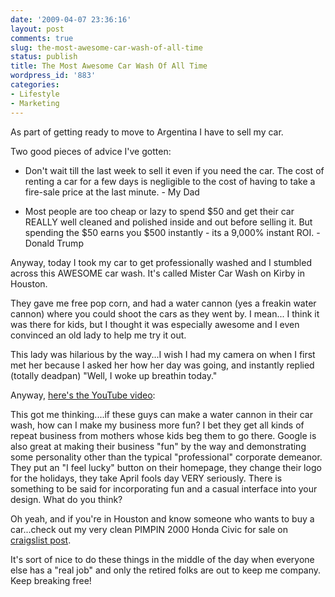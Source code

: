 ```yaml
---
date: '2009-04-07 23:36:16'
layout: post
comments: true
slug: the-most-awesome-car-wash-of-all-time
status: publish
title: The Most Awesome Car Wash Of All Time
wordpress_id: '883'
categories:
- Lifestyle
- Marketing
---
```


As part of getting ready to move to Argentina I have to sell my car.




Two good pieces of advice I've gotten:





  
  * Don't wait till the last week to sell it even if you need the car. The cost of renting a car for a few days is negligible to the cost of having to take a fire-sale price at the last minute. - My Dad


  
  * Most people are too cheap or lazy to spend $50 and get their car REALLY well cleaned and polished inside and out before selling it. But spending the $50 earns you $500 instantly - its a 9,000% instant ROI. - Donald Trump




Anyway, today I took my car to get professionally washed and I stumbled across this AWESOME car wash. It's called Mister Car Wash on Kirby in Houston.




They gave me free pop corn, and had a water cannon (yes a freakin water cannon) where you could shoot the cars as they went by. I mean... I think it was there for kids, but I thought it was especially awesome and I even convinced an old lady to help me try it out.




This lady was hilarious by the way...I wish I had my camera on when I first met her because I asked her how her day was going, and instantly replied (totally deadpan) "Well, I woke up breathin today."




Anyway, [here's the YouTube video](http://www.youtube.com/watch?v=gGQtQIciLPw):





  
    
    
    
    
  





This got me thinking....if these guys can make a water cannon in their car wash, how can I make my business more fun? I bet they get all kinds of repeat business from mothers whose kids beg them to go there. Google is also great at making their business "fun" by the way and demonstrating some personality other than the typical "professional" corporate demeanor. They put an "I feel lucky" button on their homepage, they change their logo for the holidays, they take April fools day VERY seriously. There is something to be said for incorporating fun and a casual interface into your design. What do you think?




Oh yeah, and if you're in Houston and know someone who wants to buy a car...check out my very clean PIMPIN 2000 Honda Civic for sale on [craigslist post](http://houston.craigslist.org/cto/1113139710.html).




It's sort of nice to do these things in the middle of the day when everyone else has a "real job" and only the retired folks are out to keep me company. Keep breaking free!
